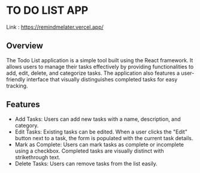 # TO DO LIST APP

Link : https://remindmelater.vercel.app/

## Overview
The Todo List application is a simple tool built using the React framework. It allows users to manage their tasks effectively by providing functionalities to add, edit, delete, and categorize tasks. The application also features a user-friendly interface that visually distinguishes completed tasks for easy tracking.

## Features
- Add Tasks: Users can add new tasks with a name, description, and category.
- Edit Tasks: Existing tasks can be edited. When a user clicks the "Edit" button next to a task, the form is populated with the current task details.
- Mark as Complete: Users can mark tasks as complete or incomplete using a checkbox. Completed tasks are visually distinct with strikethrough text.
- Delete Tasks: Users can remove tasks from the list easily.
